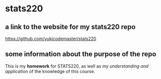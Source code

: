 # stats220

## a link to the website for my stats220 repo

https://github.com/yukicodemaster/stats220

## some information about the purpose of the repo

This is my **homework** for STATS220, as well as *my understanding and application* of the knowledge of this course.
